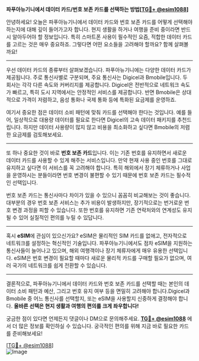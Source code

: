 **파푸아뉴기니에서 데이터 카드/번호 보존 카드를 선택하는 방법[[TG💪+ @esim1088](https://t.me/s/esim1088)]**

안녕하세요! 오늘은 파푸아뉴기니에서 데이터 카드와 번호 보존 카드를 어떻게 선택해야 하는지에 대해 깊이 들어가고자 합니다. 현지 생활을 하거나 여행을 준비 중이라면 반드시 알아두어야 할 정보입니다. 특히 스마트폰 사용이 필수적인 요즘, 적합한 데이터 카드를 고르는 것은 매우 중요하죠. 그렇다면 어떤 요소들을 고려해야 할까요? 함께 살펴볼까요!

---

우선 데이터 카드의 종류부터 살펴보겠습니다. 파푸아뉴기니에는 다양한 데이터 카드가 제공됩니다. 주로 통신사별로 구분되며, 주요 통신사는 Digicel과 Bmobile입니다. 두 회사는 각각 다른 속도와 커버리지를 제공합니다. Digicel은 전반적으로 네트워크 속도가 빠르고, 특히 도시 지역에서는 안정적인 서비스를 제공합니다. 반면 Bmobile은 상대적으로 가격이 저렴하고, 음성 통화나 국제 통화 등에 특화된 요금제를 운영하죠.

여기서 중요한 점은 데이터 소비 패턴에 맞춰 카드를 선택해야 한다는 것입니다. 예를 들어, 일상적으로 대용량 데이터를 필요로 한다면 Digicel의 고속 데이터 패키지를 추천드립니다. 하지만 데이터 사용량이 많지 않고 비용을 최소화하고 싶다면 Bmobile의 저렴한 요금제를 검토해보세요.

---

또 하나 중요한 것이 바로 **번호 보존 카드**입니다. 이는 기존 번호를 유지하면서 새로운 데이터 카드를 사용할 수 있게 해주는 서비스입니다. 만약 현재 사용 중인 번호를 그대로 유지하고 싶다면 이 서비스를 꼭 고려해야 합니다. 특히 해외에서 장기 체류하거나 사업을 운영하시는 분들이라면 번호 변경이 불편할 수 있기 때문에 번호 보존 카드는 필수적인 선택입니다.

번호 보존 카드는 통신사마다 차이가 있을 수 있으니 꼼꼼히 비교해보는 것이 좋습니다. 대부분의 경우 번호 보존 서비스는 추가 비용이 발생하지만, 장기적으로는 번거로운 번호 변경 과정을 피할 수 있습니다. 또한 번호를 유지하면 기존 연락처와의 연계성도 유지될 수 있어 실질적인 편의를 누릴 수 있답니다.

---

혹시 **eSIM**에 관심이 있으신가요? eSIM은 물리적인 SIM 카드를 없애고, 전자적으로 네트워크를 설정하는 혁신적인 기술입니다. 파푸아뉴기니에서도 점차 eSIM을 지원하는 통신사들이 늘어나고 있으며, 해외 여행객이나 장기 체류자에게 매우 유용한 선택입니다. eSIM은 번호 변경이 필요할 때마다 새로운 물리적 카드를 구매할 필요가 없으며, 여러 국가의 네트워크를 쉽게 전환할 수 있습니다.

---

결론적으로, 파푸아뉴기니에서 데이터 카드와 번호 보존 카드를 선택할 때는 본인의 데이터 소비 패턴과 예산, 그리고 번호 유지 여부 등을 면밀히 고려해야 합니다.Digicel과 Bmobile 중 어느 통신사를 선택할지, 또는 eSIM을 사용할지 신중하게 결정해야 합니다. **올바른 선택은 현지 생활과 여행의 편의를 크게 좌우합니다!**

궁금한 점이 있다면 언제든지 댓글이나 DM으로 문의해주세요. **[TG💪+ @esim1088](https://t.me/s/esim1088)** 에서 더 많은 정보를 확인하실 수 있습니다. 궁극적인 편의를 위해 지금 바로 필요한 카드를 준비해보세요!

[[TG💪+ @esim1088](https://t.me/s/esim1088)]  
![Image](https://i.postimg.cc/Y0z9fWf4/image.png)